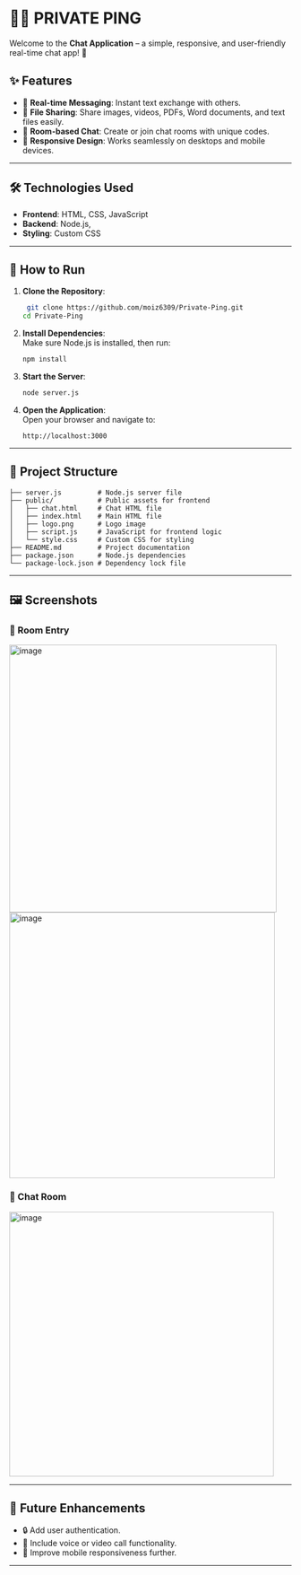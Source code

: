 #  💬🔐 PRIVATE PING

Welcome to the **Chat Application** – a simple, responsive, and user-friendly real-time chat app! 🌟

## ✨ Features

- 💬 **Real-time Messaging**: Instant text exchange with others.
- 📁 **File Sharing**: Share images, videos, PDFs, Word documents, and text files easily.
- 🔑 **Room-based Chat**: Create or join chat rooms with unique codes.
- 📱 **Responsive Design**: Works seamlessly on desktops and mobile devices.

---

## 🛠️ Technologies Used

- **Frontend**: HTML, CSS, JavaScript  
- **Backend**: Node.js,   
- **Styling**: Custom CSS

---

## 🚀 How to Run

1. **Clone the Repository**:
   ```bash
    git clone https://github.com/moiz6309/Private-Ping.git
   cd Private-Ping
   ```

2. **Install Dependencies**:  
   Make sure Node.js is installed, then run:
   ```bash
   npm install
   ```

3. **Start the Server**:
   ```bash
   node server.js
   ```

4. **Open the Application**:  
   Open your browser and navigate to:  
   ```
   http://localhost:3000
   ```

---

## 📂 Project Structure

```plaintext
├── server.js         # Node.js server file
├── public/           # Public assets for frontend
│   ├── chat.html     # Chat HTML file
│   ├── index.html    # Main HTML file
│   ├── logo.png      # Logo image
│   ├── script.js     # JavaScript for frontend logic
│   └── style.css     # Custom CSS for styling
├── README.md         # Project documentation
├── package.json      # Node.js dependencies
└── package-lock.json # Dependency lock file

```

---

## 🖼️ Screenshots

### 🔑 Room Entry
<img width="477" alt="image" src="https://github.com/user-attachments/assets/6c071933-986c-4c07-b1f3-cce504fd540e" />
<img width="474" alt="image" src="https://github.com/user-attachments/assets/d58cdf76-9c44-4703-b5ff-26c68dd27dd6" />



### 💬 Chat Room  
<img width="472" alt="image" src="https://github.com/user-attachments/assets/f23be6f2-d88c-4624-aa0e-9ee62de826a8" />


---

## 🚧 Future Enhancements

- 🔒 Add user authentication.
- 🎥 Include voice or video call functionality.
- 📱 Improve mobile responsiveness further.

---
